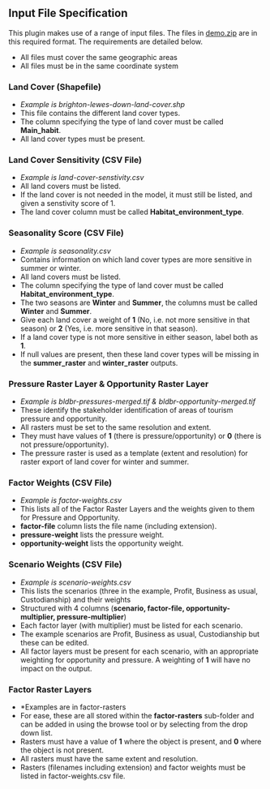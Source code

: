 ## Input File Specification

This plugin makes use of a range of input files. The files in [demo.zip](https://github.com/mopst/qgis-plugin/releases/download/v1.0.0/demo.zip) are in this required format. The requirements are detailed below.

- All files must cover the same geographic areas
- All files must be in the same coordinate system 

### Land Cover (Shapefile)
- *Example is brighton-lewes-down-land-cover.shp*
- This file contains the different land cover types. 
- The column specifying the type of land cover must be called **Main_habit**. 
- All land cover types must be present. 


### Land Cover Sensitivity (CSV File)
- *Example is land-cover-senstivity.csv*
- All land covers must be listed.
- If the land cover is not needed in the model, it must still be listed, and given a senstivity score of 1. 
- The land cover column must be called **Habitat_environment_type**. 


### Seasonality Score (CSV File)
- *Example is seasonality.csv*
- Contains information on which land cover types are more sensitive in summer or winter. 
- All land covers must be listed.
- The column specifying the type of land cover must be called **Habitat_environment_type**. 
- The two seasons are **Winter** and **Summer**, the columns must be called **Winter** and **Summer**. 
- Give each land cover a weight of **1** (No, i.e. not more sensitive in that season) or **2** (Yes, i.e. more sensitive in that season). 
- If a land cover type is not more sensitive in either season, label both as **1**. 
- If null values are present, then these land cover types will be missing in the **summer_raster** and **winter_raster** outputs. 

### Pressure Raster Layer & Opportunity Raster Layer
- *Example is bldbr-pressures-merged.tif & bldbr-opportunity-merged.tif*
- These identify the stakeholder identification of areas of tourism pressure and opportunity. 
- All rasters must be set to the same resolution and extent. 
- They must have values of **1** (there is pressure/opportunity) or **0** (there is not pressure/opportunity). 
- The pressure raster is used as a template (extent and resolution) for raster export of land cover for winter and summer. 

### Factor Weights (CSV File)
- *Example is factor-weights.csv*
- This lists all of the Factor Raster Layers and the weights given to them for Pressure and Opportunity. 
- **factor-file** column lists the file name (including extension). 
- **pressure-weight** lists the pressure weight. 
- **opportunity-weight** lists the opportunity weight. 

### Scenario Weights (CSV File)
- *Example is scenario-weights.csv*
- This lists the scenarios (three in the example, Profit, Business as usual, Custodianship) and their weights
- Structured with 4 columns (**scenario, factor-file, opportunity-multiplier, pressure-multiplier**)
- Each factor layer (with multiplier) must be listed for each scenario. 
- The example scenarios are Profit, Business as usual, Custodianship but these can be edited.  
- All factor layers must be present for each scenario, with an appropriate weighting for opportunity and pressure. A weighting of **1** will have no impact on the output. 


### Factor Raster Layers
- *Examples are in factor-rasters
- For ease, these are all stored within the **factor-rasters** sub-folder and can be added in using the browse tool or by selecting from the drop down list. 
- Rasters must have a value of **1** where the object is present, and **0** where the object is not present. 
- All rasters must have the same extent and resolution. 
- Rasters (filenames including extension) and factor weights must be listed in factor-weights.csv file. 